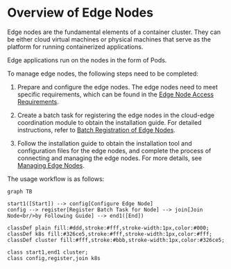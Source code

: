 # Overview of Edge Nodes

Edge nodes are the fundamental elements of a container cluster. They can be either
cloud virtual machines or physical machines that serve as the platform for running containerized applications.

Edge applications run on the nodes in the form of Pods.

To manage edge nodes, the following steps need to be completed:

1. Prepare and configure the edge nodes. The edge nodes need to meet specific requirements,
   which can be found in the [Edge Node Access Requirements](./join-rqmt.md).

2. Create a batch task for registering the edge nodes in the cloud-edge coordination module to
   obtain the installation guide. For detailed instructions, refer to
   [Batch Registration of Edge Nodes](./batch-registration.md).

3. Follow the installation guide to obtain the installation tool and configuration files for the edge nodes,
   and complete the process of connecting and managing the edge nodes. For more details,
   see [Managing Edge Nodes](./managed-node.md).

The usage workflow is as follows:

```mermaid
graph TB

start1([Start]) --> config[Configure Edge Node]
config --> register[Register Batch Task for Node] --> join[Join Node<br/>by Following Guide] --> end1([End])

classDef plain fill:#ddd,stroke:#fff,stroke-width:1px,color:#000;
classDef k8s fill:#326ce5,stroke:#fff,stroke-width:1px,color:#fff;
classDef cluster fill:#fff,stroke:#bbb,stroke-width:1px,color:#326ce5;

class start1,end1 cluster;
class config,register,join k8s
```
